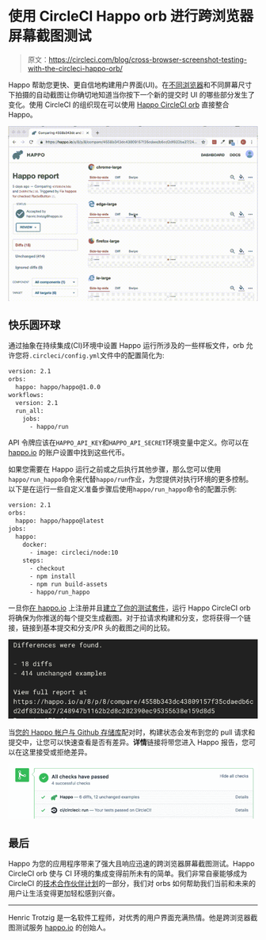 # 使用 CircleCI Happo orb 进行跨浏览器屏幕截图测试

> 原文：<https://circleci.com/blog/cross-browser-screenshot-testing-with-the-circleci-happo-orb/>

Happo 帮助您更快、更自信地构建用户界面(UI)。在[不同浏览器](https://github.com/happo/happo.io/blob/master/README.md#targets)和不同屏幕尺寸下拍摄的自动截图让你确切地知道当你按下一个新的提交时 UI 的哪些部分发生了变化。使用 CircleCI 的组织现在可以使用 [Happo CircleCI orb](https://github.com/happo/happo-circleci-orb) 直接整合 Happo。

![Happo showing a diff on a `RadioButton` component in different browsers. Diffs can be visualized in a few different ways, allowing you to see exactly what changed.](img/37f07477851971b9b068b9254ba76a26.png)

## 快乐圆环球

通过抽象在持续集成(CI)环境中设置 Happo 运行所涉及的一些样板文件，orb 允许您将`.circleci/config.yml`文件中的配置简化为:

```
version: 2.1
orbs:
  happo: happo/happo@1.0.0
workflows:
  version: 2.1
  run_all:
    jobs:
      - happo/run 
```

API 令牌应该在`HAPPO_API_KEY`和`HAPPO_API_SECRET`环境变量中定义。你可以在 [happo.io](https://happo.io/login) 的账户设置中找到这些代币。

如果您需要在 Happo 运行之前或之后执行其他步骤，那么您可以使用`happo/run_happo`命令来代替`happo/run`作业，为您提供对执行环境的更多控制。以下是在运行一些自定义准备步骤后使用`happo/run_happo`命令的配置示例:

```
version: 2.1
orbs:
  happo: happo/happo@latest
jobs:
  happo:
    docker:
      - image: circleci/node:10
    steps:
      - checkout
      - npm install
      - npm run build-assets
      - happo/run_happo 
```

一旦你[在 happo.io](https://happo.io/signup) 上注册并且[建立了你的测试套件](https://github.com/happo/happo.io/blob/master/README.md#installation)，运行 Happo CircleCI orb 将确保为你推送的每个提交生成截图。对于拉请求构建和分支，您将获得一个链接，链接到基本提交和分支/PR 头的截图之间的比较。

![Example log from the CircleCI UI](img/a37fb6edbd1532fe4c672af5e7a054b6.png)

当[您的 Happo 帐户与 Github 存储库](https://github.com/happo/happo.io/blob/master/README.md#posting-statuses-back-to-prscommits)配对时，构建状态会发布到您的 pull 请求和提交中，让您可以快速查看是否有差异。**详情**链接将带您进入 Happo 报告，您可以在这里接受或拒绝差异。

![Example of a Happo status posted to a pull request on github.com.](img/06ceb85d2642d2e6c6d3b9b704d67be0.png)

## 最后

Happo 为您的应用程序带来了强大且响应迅速的跨浏览器屏幕截图测试。Happo CircleCI orb 使与 CI 环境的集成变得前所未有的简单。我们非常自豪能够成为 CircleCI 的[技术合作伙伴计划](https://circleci.com/blog/announcing-orbs-technology-partner-program/)的一部分，我们对 orbs 如何帮助我们当前和未来的用户让生活变得更加轻松感到兴奋。

* * *

Henric Trotzig 是一名软件工程师，对优秀的用户界面充满热情。他是跨浏览器截图测试服务 [happo.io](https://happo.io/) 的创始人。